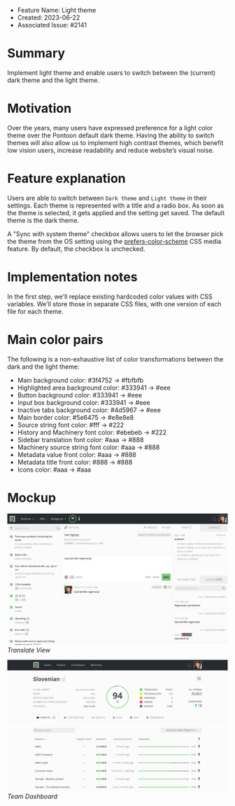 - Feature Name: Light theme
- Created: 2023-06-22
- Associated Issue: #2141

# Summary

Implement light theme and enable users to switch between the (current) dark theme and the light theme.

# Motivation

Over the years, many users have expressed preference for a light color theme over the Pontoon default dark theme. Having the ability to switch themes will also allow us to implement high contrast themes, which benefit low vision users, increase readability and reduce website’s visual noise.

# Feature explanation

Users are able to switch between `Dark theme` and `Light theme` in their settings. Each theme is represented with a title and a radio box. As soon as the theme is selected, it gets applied and the setting get saved. The default theme is the dark theme.

A "Sync with system theme" checkbox allows users to let the browser pick the theme from the OS setting using the [prefers-color-scheme](https://developer.mozilla.org/en-US/docs/Web/CSS/@media/prefers-color-scheme) CSS media feature. By default, the checkbox is unchecked.

# Implementation notes

In the first step, we'll replace existing hardcoded color values with CSS variables. We'll store those in separate CSS files, with one version of each file for each theme.

# Main color pairs

The following is a non-exhaustive list of color transformations between the dark and the light theme:

* Main background color: #3f4752 -> #fbfbfb
* Highlighted area background color: #333941 -> #eee
* Button background color: #333941 -> #eee
* Input box background color: #333941 -> #eee
* Inactive tabs background color: #4d5967 -> #eee
* Main border color: #5e6475 -> #e8e8e8
* Source string font color: #fff -> #222
* History and Machinery font color: #ebebeb -> #222
* Sidebar translation font color: #aaa -> #888
* Machinery source string font color: #aaa -> #888
* Metadata value front color: #aaa -> #888
* Metadata title front color: #888 -> #888
* Icons color: #aaa -> #aaa

# Mockup

![](0113/translate.png)
*Translate View*

![](0113/dashboard.png)
*Team Dashboard*
